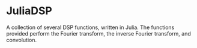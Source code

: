 # JuliaDSP

A collection of several DSP functions, written in Julia. The functions provided perform the Fourier
transform, the inverse Fourier transform, and convolution.
